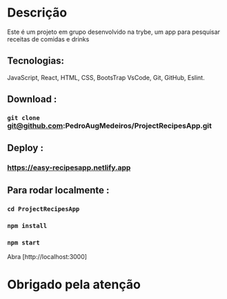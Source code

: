 # Descrição

Este é um projeto em grupo desenvolvido na trybe, um app para pesquisar receitas de comidas e drinks
## Tecnologias:

 JavaScript, React, HTML, CSS, BootsTrap VsCode, Git, GitHub, Eslint.

## Download :

### `git clone` git@github.com:PedroAugMedeiros/ProjectRecipesApp.git

## Deploy :

### https://easy-recipesapp.netlify.app

## Para rodar localmente :
### `cd ProjectRecipesApp`
### `npm install`
### `npm start`

Abra [http://localhost:3000]

# Obrigado pela atenção
